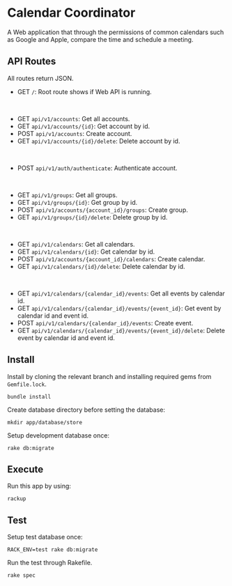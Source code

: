 # Calendar Coordinator

A Web application that through the permissions of common calendars such as Google and Apple, compare the time and schedule a meeting.

## API Routes

All routes return JSON.

- GET `/`: Root route shows if Web API is running.
<br/>

- GET `api/v1/accounts`: Get all accounts.
- GET `api/v1/accounts/{id}`: Get account by id.
- POST `api/v1/accounts`: Create account.
- GET `api/v1/accounts/{id}/delete`: Delete account by id.
<br/>

- POST `api/v1/auth/authenticate`: Authenticate account.
<br/>

- GET `api/v1/groups`: Get all groups.
- GET `api/v1/groups/{id}`: Get group by id.
- POST `api/v1/accounts/{account_id}/groups`: Create group.
- GET `api/v1/groups/{id}/delete`: Delete group by id.
<br/>

- GET `api/v1/calendars`: Get all calendars.
- GET `api/v1/calendars/{id}`: Get calendar by id.
- POST `api/v1/accounts/{account_id}/calendars`: Create calendar.
- GET `api/v1/calendars/{id}/delete`: Delete calendar by id.
<br/>

- GET `api/v1/calendars/{calendar_id}/events`: Get all events by calendar id.
- GET `api/v1/calendars/{calendar_id}/events/{event_id}`: Get event by calendar id and event id.
- POST `api/v1/calendars/{calendar_id}/events`: Create event.
- GET `api/v1/calendars/{calendar_id}/events/{event_id}/delete`: Delete event by calendar id and event id.

## Install

Install by cloning the relevant branch and installing required gems from `Gemfile.lock`.

```
bundle install
```

Create database directory before setting the database:

```
mkdir app/database/store
```

Setup development database once:

```
rake db:migrate
```

## Execute

Run this app by using:

```
rackup
```

## Test

Setup test database once:

```
RACK_ENV=test rake db:migrate
```

Run the test through Rakefile.

```
rake spec
```
